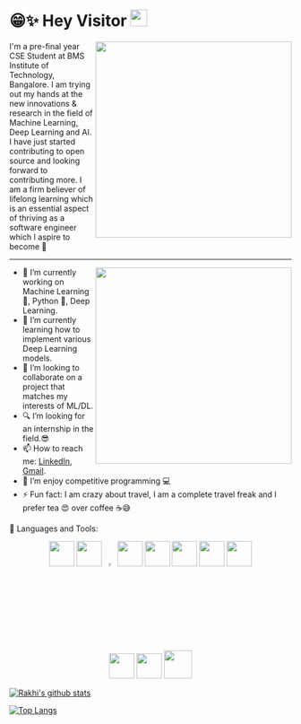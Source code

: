 # 😁✨ Hey Visitor  <img src="https://raw.githubusercontent.com/iampavangandhi/iampavangandhi/master/gifs/Hi.gif" width="30px">
<p align="left"> 

<img align = "right"  width = "350"  src="https://dribbble.com/shots/4483494-Woman-working-on-her-computer-infographic-header/attachments/4483494-Woman-working-on-her-computer-infographic-header?mode=media" >

I'm a pre-final year CSE Student at BMS Institute of Technology, Bangalore. I am trying out my hands at the new innovations & research in the field of Machine Learning, Deep Learning and AI. I have just started contributing to open source and looking forward to contributing more. 
I am a firm believer of lifelong learning which is an essential aspect of thriving as a software engineer which I aspire to become :dizzy:

*** 

 <img align = "right"  width = "350"  src="https://miro.medium.com/max/875/0*K2WLMTExLyida7OR.gif" >

- 🔭 I’m currently working on Machine Learning :purple_heart:, Python :snake:, Deep Learning.
- 🌱 I’m currently learning how to implement various Deep Learning models.
- 👯 I’m looking to collaborate on a project that matches my interests of ML/DL.
- 🔍 I’m looking for an internship in the field.😎
- 📫 How to reach me: [LinkedIn](https://www.linkedin.com/in/rakhi-purwar-0463a7170/), [Gmail](rakhipurwar20@gmail.com).
- 👯 I’m enjoy competitive programming 💻
- ⚡ Fun fact: I am crazy about travel, I am a complete travel freak and I prefer tea 😍 over coffee ☕😅

👸 Languages and Tools:<p align="center"></p>
      <p align="center">
        <code><a href="https://www.python.org/" target="_blank"><img height="45" src="https://www.vectorlogo.zone/logos/python/python-ar21.svg"></a></code> 
         <code><a href="https://git-scm.com/" target="_blank"><img height="45" src="https://seeklogo.com/images/C/c-logo-672525892C-seeklogo.com.png"></a></code>
         <code><img width="4%" src="https://upload.wikimedia.org/wikipedia/commons/1/18/ISO_C%2B%2B_Logo.svg"></code>
         <code><a href="https://www.tensorflow.org/" target="_blank"><img height="45" src="https://www.vectorlogo.zone/logos/tensorflow/tensorflow-ar21.svg"></a></code> 
        <code><a href="https://jupyter.org/" target="_blank"><img height="45" src="https://www.vectorlogo.zone/logos/jupyter/jupyter-ar21.svg"></a></code>
        <code><a href="https://numpy.org/" target="_blank"><img height="45" src="https://www.vectorlogo.zone/logos/numpy/numpy-ar21.svg"></a></code>
        <code><a href="https://pandas.pydata.org/" target="_blank"><img height="45" src="https://upload.wikimedia.org/wikipedia/commons/e/ed/Pandas_logo.svg"></a></code>
        <code><a href="https://matplotlib.org/" target="_blank"><img height="45" src="https://upload.wikimedia.org/wikipedia/commons/8/84/Matplotlib_icon.svg"></a></code>       
        <code><a href="https://docs.github.com/en" target="_blank"><img height="45" src="https://www.vectorlogo.zone/logos/git-scm/git-scm-ar21.svg"></a></code>
        <code><a href="https://docs.github.com/en" target="_blank"><img height="45" src="https://www.vectorlogo.zone/logos/github/github-ar21.svg"></a></code>
        <img src="https://cdn1.vectorstock.com/i/1000x1000/77/30/sql-database-icon-logo-design-ui-or-ux-app-vector-17507730.jpg" width="50"/>        
      </p>
    </p>


[![Rakhi's github stats](https://github-readme-stats.vercel.app/api?username=rakhiPurwar)](https://github.com/rakhiPurwar/github-readme-stats)

[![Top Langs](https://github-readme-stats.vercel.app/api/top-langs/?username=rakhiPurwar)](https://github.com/rakhiPurwar/github-readme-stats)
